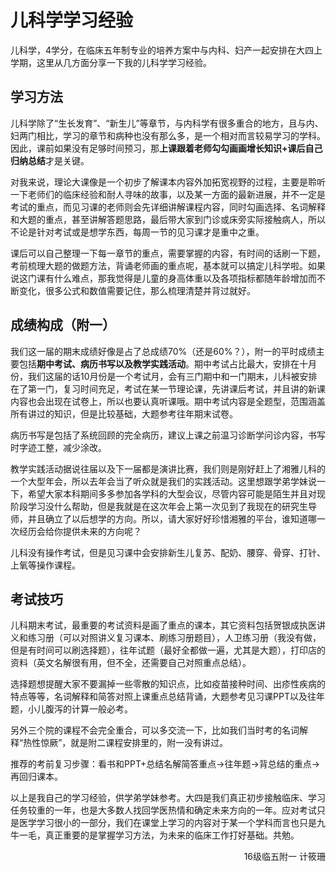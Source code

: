# 儿科学学习经验

儿科学，4学分，在临床五年制专业的培养方案中与内科、妇产一起安排在大四上学期，这里从几方面分享一下我的儿科学学习经验。

## 学习方法

儿科学除了“生长发育”、“新生儿”等章节，与内科学有很多重合的地方，且与内、妇两门相比，学习的章节和病种也没有那么多，是一个相对而言较易学习的学科。因此，课前如果没有足够时间预习，那**上课跟着老师勾勾画画增长知识+课后自己归纳总结**才是关键。

对我来说，理论大课像是一个初步了解课本内容外加拓宽视野的过程，主要是聆听一下老师们的临床经验和耐人寻味的故事，以及某一方面的最新进展，并不一定是考试的重点，而见习课的老师则会先详细讲解课程内容，同时勾画选择、名词解释和大题的重点，甚至讲解答题思路，最后带大家到门诊或床旁实际接触病人，所以不论是针对考试或是想学东西，每周一节的见习课才是重中之重。

课后可以自己整理一下每一章节的重点，需要掌握的内容，有时间的话刷一下题，考前梳理大题的做题方法，背诵老师画的重点呢，基本就可以搞定儿科学啦。如果说这门课有什么难点，那我觉得是儿童的身高体重以及各项指标都随年龄增加而不断变化，很多公式和数值需要记住，那么梳理清楚并背过就好。

## 成绩构成（附一）

我们这一届的期末成绩好像是占了总成绩70%（还是60%？），附一的平时成绩主要包括**期中考试、病历书写以及教学实践活动**。期中考试占比最大，安排在十月份，我们这届的话10月份是一个考试月，会有三门期中和一门期末，儿科被安排在了第一门，复习时间充足，考试在某一节理论课，先讲课后考试，并且讲的新课内容也会出现在试卷上，所以也要认真听课哦。期中考试内容是全题型，范围涵盖所有讲过的知识，但是比较基础，大题参考往年期末试卷。

病历书写是包括了系统回顾的完全病历，建议上课之前温习诊断学问诊内容，书写时字迹工整，减少涂改。

教学实践活动据说往届以及下一届都是演讲比赛，我们则是刚好赶上了湘雅儿科的一个大型年会，所以去年会当了听众就是我们的实践活动。这里想跟学弟学妹说一下，希望大家本科期间多多参加各学科的大型会议，尽管内容可能是陌生并且对现阶段学习没什么帮助，但是我就是在这次年会上第一次见到了我现在的研究生导师，并且确立了以后想学的方向。所以，请大家好好珍惜湘雅的平台，谁知道哪一次经历会给你提供未来的方向呢？

儿科没有操作考试，但是见习课中会安排新生儿复苏、配奶、腰穿、骨穿、打针、上氧等操作课程。

## 考试技巧

儿科期末考试，最重要的考试资料是画了重点的课本，其它资料包括贺银成执医讲义和练习册（可以对照讲义复习课本、刷练习册题目），人卫练习册（我没有做，但是有时间可以刷选择题），往年试题（最好全都做一遍，尤其是大题），打印店的资料（英文名解很有用，但不全，还需要自己对照重点总结）。

选择题想提醒大家不要漏掉一些零散的知识点，比如疫苗接种时间、出疹性疾病的特点等等，名词解释和简答对照上课重点总结背诵，大题参考见习课PPT以及往年题，小儿腹泻的计算一般必考。

另外三个院的课程不会完全重合，可以多交流一下，比如我们当时考的名词解释“热性惊厥”，就是附二课程安排里的，附一没有讲过。

推荐的考前复习步骤：看书和PPT+总结名解简答重点→往年题→背总结的重点→再回归课本。

以上是我自己的学习经验，供学弟学妹参考。大四是我们真正初步接触临床、学习任务较重的一年，也是大多数人找回学医热情和确定未来方向的一年。应对考试只是医学学习很小的一部分，我们在课堂上学习的内容对于某一个学科而言也只是九牛一毛，真正重要的是掌握学习方法，为未来的临床工作打好基础。共勉。

<p align="right">16级临五附一 计筱珊</p>